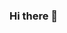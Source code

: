 ### Hi there 👋

<!--
**Drill054/Drill054** is a ✨ _special_ ✨ repository because its `README.md` (this file) 
